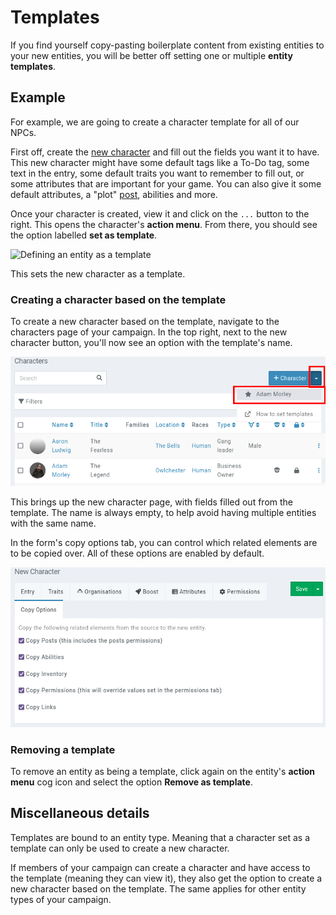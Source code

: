 # Templates

If you find yourself copy-pasting boilerplate content from existing entities to your new entities, you will be better off setting one or multiple **entity templates**.

## Example

For example, we are going to create a character template for all of our NPCs.

First off, create the [new character](/entities/characters) and fill out the fields you want it to have. This new character might have some default tags like a To-Do tag, some text in the entry, some default traits you want to remember to fill out, or some attributes that are important for your game. You can also give it some default attributes, a "plot" [post](/features/posts), abilities and more.

Once your character is created, view it and click on the `...` button to the right. This opens the character's **action menu**. From there, you should see the option labelled **set as template**.

![Defining an entity as a template](img/templates-entity.png)

This sets the new character as a template.

### Creating a character based on the template

To create a new character based on the template, navigate to the characters page of your campaign. In the top right, next to the new character button, you'll now see an option with the template's name.

![Creating an entity from a template](img/templates-use.png)

This brings up the new character page, with fields filled out from the template. The name is always empty, to help avoid having multiple entities with the same name.

In the form's copy options tab, you can control which related elements are to be copied over. All of these options are enabled by default.

![Copy options when using a template](img/templates-copy.png)

### Removing a template

To remove an entity as being a template, click again on the entity's **action menu** cog icon and select the option **Remove as template**.

## Miscellaneous details

Templates are bound to an entity type. Meaning that a character set as a template can only be used to create a new character.

If members of your campaign can create a character and have access to the template (meaning they can view it), they also get the option to create a new character based on the template. The same applies for other entity types of your campaign.
